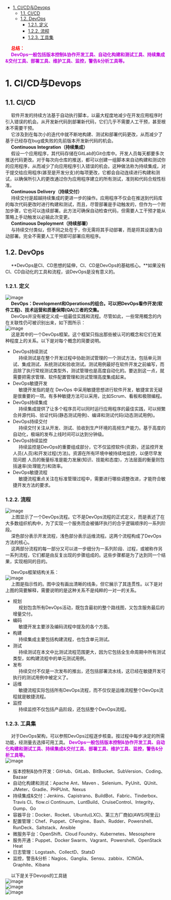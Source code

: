 
<!-- TOC -->

- [1. CI/CD与Devops](#1-cicd与devops)
    - [1.1. CI/CD](#11-cicd)
    - [1.2. DevOps](#12-devops)
        - [1.2.1. 定义](#121-定义)
        - [1.2.2. 流程](#122-流程)
        - [1.2.3. 工具集](#123-工具集)

<!-- /TOC -->

&emsp; **<font color = "red">总结：</font>**  
&emsp; **<font color = "clime">DevOps一般包括版本控制&协作开发工具、自动化构建和测试工具、持续集成&交付工具、部署工具、维护工具、监控，警告&分析工具等。</font>**  

# 1. CI/CD与Devops
<!--
***一文弄懂什么是DevOps
https://mp.weixin.qq.com/s/-AFFoCs8hidM9vwzZ4iYjg
GitLab持续集成 
https://mp.weixin.qq.com/s/lS6BZ9PvyReTleJ_CuQrsA
云原生
https://mp.weixin.qq.com/s/fVGTtXlurMfJV1gp93jUIQ
CI/CD 工具选型：Jenkins 还是 GitLab CI/CD？ 
https://mp.weixin.qq.com/s/5RpZRJlkypdg4rMAisCYTA
-->

## 1.1. CI/CD  
<!-- 
手把手教你深入了解 GitLab CI/CD 原理及流程 
https://mp.weixin.qq.com/s/Mbd1d2FGE2-fZQfO3616xA
Jenkins vs GitLab CI：CI/CD工具之战 
https://mp.weixin.qq.com/s/7fQXM2vvO-ufBGDqzQWmzg
http://www.yunweipai.com/35643.html
https://www.cnblogs.com/ham-731/p/12231665.html
https://blog.csdn.net/yuanjunliang/article/details/81211684
https://www.redhat.com/zh/topics/devops/what-is-ci-cd
-->
&emsp; 软件开发的持续方法基于自动执行脚本，以最大程度地减少在开发应用程序时引入错误的机会。从开发新代码到部署新代码，它们几乎不需要人工干预，甚至根本不需要干预。  
&emsp; 它涉及到在每次小的迭代中就不断地构建、测试和部署代码更改，从而减少了基于已经存在bug或失败的先前版本开发新代码的机会。  
&emsp; **Continuous Integration（持续集成）**  
&emsp; 假设一个应用程序，其代码存储在GitLab的Git仓库中。开发人员每天都要多次推送代码更改。对于每次向仓库的推送，都可以创建一组脚本来自动构建和测试你的应用程序，从而减少了向应用程序引入错误的机会。这种做法称为持续集成，对于提交给应用程序(甚至是开发分支)的每项更改，它都会自动连续进行构建和测试，以确保所引入的更改通过你为应用程序建立的所有测试，准则和代码合规性标准。  
&emsp; **Continuous Delivery（持续交付）**  
&emsp; 持续交付是超越持续集成的更进一步的操作。应用程序不仅会在推送到代码库的每次代码更改时进行构建和测试，而且，尽管部署是手动触发的，但作为一个附加步骤，它也可以连续部署。此方法可确保自动检查代码，但需要人工干预才能从策略上手动触发以必输此次变更。  
&emsp; **Continuous Deployment（持续部署）**  
&emsp; 与持续交付类似，但不同之处在于，你无需将其手动部署，而是将其设置为自动部署。完全不需要人工干预即可部署应用程序。 


## 1.2. DevOps  
&emsp; **DevOps是CI、CD思想的延伸，CI、CD是DevOps的基础核心。**如果没有CI、CD自动化的工具和流程，谈DevOps是没有意义的。  

### 1.2.1. 定义  
![image](https://gitee.com/wt1814/pic-host/raw/master/images/devops/devops/devops-4.png)   
&emsp; **DevOps：Development和Operations的组合。可以把DevOps看作开发(软件工程)、技术运营和质量保障(QA)三者的交集。**  
&emsp; DevOps并没有被定义成一组最佳实践和流程。尽管如此，一些常用概念的内在关联性仍可被识别出来，如下图所示：  
![image](https://gitee.com/wt1814/pic-host/raw/master/images/devops/devops/devops-8.png)  
&emsp; 这是其中的一个DevOps框架。这个框架只指出那些被认可的概念和它们在某种程度上的关系。以下是对每个概念的简要说明。  

* DevOps持续测试  
&emsp; 持续测试是在整个开发过程中协助测试管理的一个测试方法，包括单元测试、集成测试、系统测试和验收测试。测试用例最好在软件开发之前编写，而且除了执行常规测试类型外，测试管理也是高度自动化的。要达到这一点，就需要把需求管理、软件配置管理和测试管理高度集成起来。  
* DevOps敏捷开发  
&emsp; 敏捷开发指的是在 DevOps 中采用敏捷思想进行软件开发，敏捷宣言无疑是很重要的一项。有多种敏捷方法可以采用，比如Scrum、看板和极限编程。
* DevOps持续集成  
&emsp; 持续集成提供了让多个程序员可以同时运行应用程序的最佳实践，可以频繁合并源代码、验证代码(静态测试用例)、编译和测试代码(动态测试用例)。  
* DevOps持续交付  
&emsp; 持续交忖关注从开发、测试、验收到生产环境的高频生产能力。基于高度的自动化，极端的发布上线时间可以达到分钟级。
* DevOps持续监控  
&emsp; 持续监控是DevOps的重要组成部分，它不仅监控软件(资源)，还监控开发人员(人员)和开发过程(方法)。资源在所有环境中被持续地监控，以便尽早发现问题 人员的衡量标准是能力发展(知识、技能和态度)，方法层面的衡量则包括速率(处理能力)和效率。  
* DevOps敏捷流程  
&emsp; 敏捷流程重点关注在标准管理过程中，需要进行哪些调整改进，才能符合敏捷开发方法的要求。  

### 1.2.2. 流程  
![image](https://gitee.com/wt1814/pic-host/raw/master/images/devops/devops/devops-1.png)  
&emsp; 上图显示了一个DevOps流程。它不是DevOps流程的正式定义，而是表述了在大多数组织机构中，为了实现一个服务而会被循环执行的合乎逻辑顺序的一系列阶段。  
&emsp; 深色部分表示开发流程，浅色部分表示运维流程。这两个流程构成了DevOps方法的核心。    
&emsp; 这两部分流程的每一部分又可以进一步细分为一系列阶段、过程，或被称作另一系列流程，它们都是由反复出现的步骤组成的。这些步骤都是为了达到同一个结果，实现相同的目的。  

&emsp; DevOps框架结构关系：  
![image](https://gitee.com/wt1814/pic-host/raw/master/images/devops/devops/devops-2.png)  
&emsp; 上图是指示性的。图中没有画出清晰的线条，但它展示了其连贯性。以下是对上图的简要解释，需要说明的是这种关系不是纯粹的一对一的关系。  

* 规划  
&emsp; 规划包含所有DevOps活动，既包含最初的整个路线图，又包含服务最后的增量交付。
* 编码  
&emsp; 敏捷开发主要涉及编码流程中提及的各个方面。
* 构建  
&emsp; 持续集成主要包括构建流程，也包含单元测试。  
* 测试  
&emsp; 持续测试在本文中比测试流程范围更大，因为它包括全生命周期中所有测试类型，如构建流程中的单元测试用例。  
* 发布  
&emsp; 持续交付不仅是一次发布的推出，还包括部署流水线，这已经在敏捷开发可执行的测试用例中被定义了。  
* 运维  
&emsp; 敏捷流程实际包括所有DevOps流程，而不仅仅是运维流程整个DevOps流程就是敏捷流程。
* 监控  
&emsp; 持续监控不仅包括产品阶段，还包括整个DevOps流程。

### 1.2.3. 工具集  
<!-- 
https://blog.csdn.net/hualinux/article/details/106586601?utm_medium=distribute.pc_relevant.none-task-blog-BlogCommendFromMachineLearnPai2-1.channel_param&depth_1-utm_source=distribute.pc_relevant.none-task-blog-BlogCommendFromMachineLearnPai2-1.channel_param


构建工具链真的会让研发流程高效起来吗
https://blog.gitee.com/2020/04/26/tool-chain/
-->
&emsp; 对于DevOps架构，可以参照DevOps过程逐步核查。按过程中每步决定的所需功能，经测量去选择可用工具。 **<font color = "clime">DevOps一般包括版本控制&协作开发工具、自动化构建和测试工具、持续集成&交付工具、部署工具、维护工具、监控，警告&分析工具等。</font>**  
![image](https://gitee.com/wt1814/pic-host/raw/master/images/devops/devops/devops-3.png)  

* 版本控制&协作开发：GitHub、GitLab、BitBucket、SubVersion、Coding、Bazaar
* 自动化构建和测试：Apache Ant、Maven 、Selenium、PyUnit、QUnit、JMeter、Gradle、PHPUnit、Nexus
* 持续集成&交付：Jenkins、Capistrano、BuildBot、Fabric、Tinderbox、Travis CI、flow.ci Continuum、LuntBuild、CruiseControl、Integrity、Gump、Go
* 容器平台：Docker、Rocket、Ubuntu(LXC)、第三方厂商如(AWS/阿里云)
* 配置管理：Chef、Puppet、CFengine、Bash、Rudder、Powershell、RunDeck、Saltstack、Ansible
* 微服务平台：OpenShift、Cloud Foundry、Kubernetes、Mesosphere
* 服务开通：Puppet、Docker Swarm、Vagrant、Powershell、OpenStack Heat
* 日志管理：Logstash、CollectD、StatsD
* 监控，警告&分析：Nagios、Ganglia、Sensu、zabbix、ICINGA、Graphite、Kibana

&emsp; 以下是关于Devops的工具链  
![image](https://gitee.com/wt1814/pic-host/raw/master/images/devops/devops/devops-5.png)  
![image](https://gitee.com/wt1814/pic-host/raw/master/images/devops/devops/devops-6.png)  
![image](https://gitee.com/wt1814/pic-host/raw/master/images/devops/devops/devops-7.png)  
